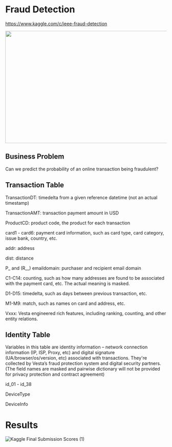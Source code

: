 # Fraud Detection
https://www.kaggle.com/c/ieee-fraud-detection


<p align="center">
  <img width="700" height="350" src="https://user-images.githubusercontent.com/99130519/157931029-b9408951-3413-4116-b8a0-cf6336047253.png">
</p>

## Business Problem

Can we predict the probability of an online transaction being fraudulent?



## Transaction Table
TransactionDT: timedelta from a given reference datetime (not an actual timestamp)

TransactionAMT: transaction payment amount in USD

ProductCD: product code, the product for each transaction

card1 - card6: payment card information, such as card type, card category, issue bank, country, etc.

addr: address

dist: distance

P_ and (R__) emaildomain: purchaser and recipient email domain

C1-C14: counting, such as how many addresses are found to be associated with the payment card, etc. The actual meaning is masked.

D1-D15: timedelta, such as days between previous transaction, etc.

M1-M9: match, such as names on card and address, etc.

Vxxx: Vesta engineered rich features, including ranking, counting, and other entity relations.


## Identity Table
Variables in this table are identity information – network connection information (IP, ISP, Proxy, etc) and digital signature (UA/browser/os/version, etc) associated with transactions.
They're collected by Vesta’s fraud protection system and digital security partners.
(The field names are masked and pairwise dictionary will not be provided for privacy protection and contract agreement)

id_01 - id_38

DeviceType

DeviceInfo

# Results

![Kaggle Final Submission Scores (1)](https://user-images.githubusercontent.com/99130519/157930708-feff97a9-6007-40d6-b3e2-8dbb8250e239.png)
